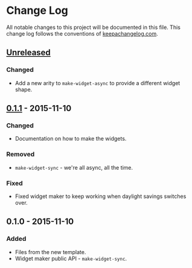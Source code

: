 # Change Log
All notable changes to this project will be documented in this file. This change log follows the conventions of [keepachangelog.com](http://keepachangelog.com/).

## [Unreleased][unreleased]
### Changed
- Add a new arity to `make-widget-async` to provide a different widget shape.

## [0.1.1] - 2015-11-10
### Changed
- Documentation on how to make the widgets.

### Removed
- `make-widget-sync` - we're all async, all the time.

### Fixed
- Fixed widget maker to keep working when daylight savings switches over.

## 0.1.0 - 2015-11-10
### Added
- Files from the new template.
- Widget maker public API - `make-widget-sync`.

[unreleased]: https://github.com/your-name/photon-hazelcast/compare/0.1.1...HEAD
[0.1.1]: https://github.com/your-name/photon-hazelcast/compare/0.1.0...0.1.1
